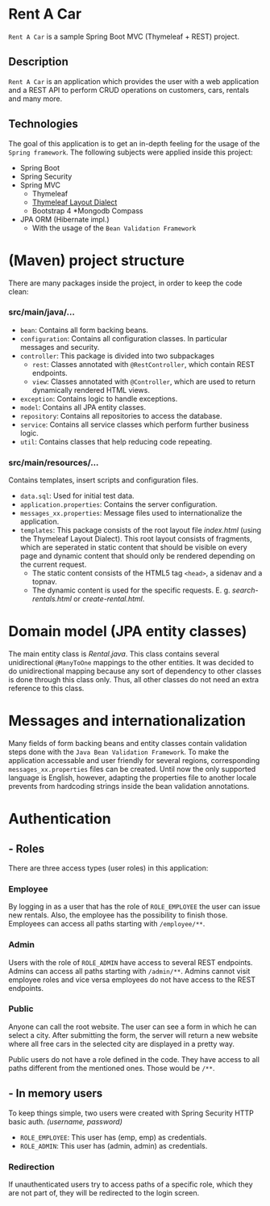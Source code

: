 # Rent A Car
`Rent A Car` is a sample Spring Boot MVC (Thymeleaf + REST) project.

## Description
`Rent A Car` is an application which provides the user with a web application and a REST API to perform CRUD operations on customers, cars, rentals and many more.

## Technologies
The goal of this application is to get an in-depth feeling for the usage of the `Spring framework`. 
The following subjects were applied inside this project:
* Spring Boot
* Spring Security
* Spring MVC
  * Thymeleaf
  * [Thymeleaf Layout Dialect](https://ultraq.github.io/thymeleaf-layout-dialect/)
  * Bootstrap 4
*Mongodb Compass
* JPA ORM (Hibernate impl.)
  * With the usage of the `Bean Validation Framework`

# (Maven) project structure
There are many packages inside the project, in order to keep the code clean:

### src/main/java/...
* `bean`: Contains all form backing beans.
* `configuration`: Contains all configuration classes. In particular messages and security.
* `controller`: This package is divided into two subpackages
  * `rest`: Classes annotated with `@RestController`, which contain REST endpoints.
  * `view`: Classes annotated with `@Controller`, which are used to return dynamically rendered HTML views.
* `exception`: Contains logic to handle exceptions.
* `model`: Contains all JPA entity classes.
* `repository`: Contains all repositories to access the database.
* `service`: Contains all service classes which perform further business logic.
* `util`: Contains classes that help reducing code repeating.

### src/main/resources/...
Contains templates, insert scripts and configuration files.
* `data.sql`: Used for initial test data.
* `application.properties`: Contains the server configuration.
* `messages_xx.properties`: Message files used to internationalize the application.
* `templates`: This package consists of the root layout file _index.html_ (using the Thymeleaf Layout Dialect). This root layout consists of fragments, which are seperated in static content that should be visible on every page and dynamic content that should only be rendered depending on the current request.
  * The static content consists of the HTML5 tag `<head>`, a sidenav and a topnav.
  * The dynamic content is used for the specific requests. E. g. _search-rentals.html_ or _create-rental.html_.

# Domain model (JPA entity classes)
The main entity class is _Rental.java_. This class contains several unidirectional `@ManyToOne` mappings to the other entities. It was decided to do unidirectional mapping because any sort of dependency to other classes is done through this class only. Thus, all other classes do not need an extra reference to this class.

# Messages and internationalization
Many fields of form backing beans and entity classes contain validation steps done with the `Java Bean Validation Framework`. To make the application accessable and user friendly for several regions, corresponding `messages_xx.properties` files can be created. Until now the only supported language is English, however, adapting the properties file to another locale prevents from hardcoding strings inside the bean validation annotations.

# Authentication
## - Roles
There are three access types (user roles) in this application:
### Employee
By logging in as a user that has the role of `ROLE_EMPLOYEE` the user can issue new rentals. Also, the employee has the possibility to finish those. Employees can access all paths starting with `/employee/**`.

### Admin
Users with the role of `ROLE_ADMIN` have access to several REST endpoints. Admins can access all paths starting with `/admin/**`. Admins cannot visit employee roles and vice versa employees do not have access to the REST endpoints.

### Public
Anyone can call the root website. The user can see a form in which he can select a city. After submitting the form, the server will return a new website where all free cars in the selected city are displayed in a pretty way.

Public users do not have a role defined in the code. They have access to all paths different from the mentioned ones. Those would be `/**`.

## - In memory users
To keep things simple, two users were created with Spring Security HTTP basic auth. _(username, password)_
* `ROLE_EMPLOYEE`: This user has (emp, emp) as credentials.
* `ROLE_ADMIN`: This user has (admin, admin) as credentials. 

### Redirection
If unauthenticated users try to access paths of a specific role, which they are not part of, they will be redirected to the login screen.
